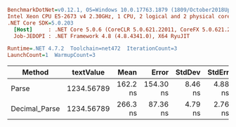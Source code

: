 ``` ini

BenchmarkDotNet=v0.12.1, OS=Windows 10.0.17763.1879 (1809/October2018Update/Redstone5)
Intel Xeon CPU E5-2673 v4 2.30GHz, 1 CPU, 2 logical and 2 physical cores
.NET Core SDK=5.0.203
  [Host]     : .NET Core 5.0.6 (CoreCLR 5.0.621.22011, CoreFX 5.0.621.22011), X64 RyuJIT
  Job-JEDOPI : .NET Framework 4.8 (4.8.4341.0), X64 RyuJIT

Runtime=.NET 4.7.2  Toolchain=net472  IterationCount=3  
LaunchCount=1  WarmupCount=3  

```
|        Method |  textValue |     Mean |     Error |  StdDev |  StdErr |      Min |      Max |   Median | Ratio | MannWhitney(5%) | RatioSD |
|-------------- |----------- |---------:|----------:|--------:|--------:|---------:|---------:|---------:|------:|---------------- |--------:|
|         Parse | 1234.56789 | 162.2 ns | 154.30 ns | 8.46 ns | 4.88 ns | 153.8 ns | 170.7 ns | 162.1 ns |  1.00 |            Base |    0.00 |
| Decimal_Parse | 1234.56789 | 266.3 ns |  87.36 ns | 4.79 ns | 2.76 ns | 260.8 ns | 269.5 ns | 268.5 ns |  1.64 |               ? |    0.06 |
